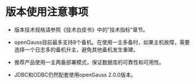 # 版本使用注意事项<a name="ZH-CN_TOPIC_0289899192"></a>

+ 版本技术规格请参照《技术白皮书》中的”技术指标“章节。

+ openGauss目前最多支持8个备机。在使用一主多备时，如果主机故障，需要选择一个日志多的备机升主，避免其他备机发生重建。

+ 推荐产品使用一主两备部署模式，保证数据库的可靠性和可用性。

+ JDBC和ODBC仍然配套使用openGauss 2.0.0版本。

